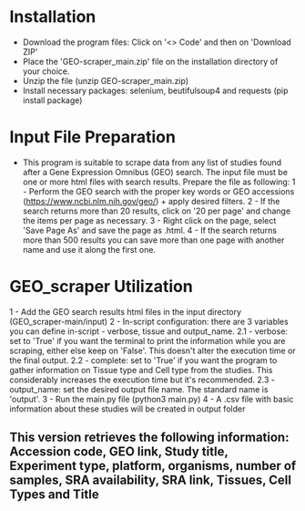 # Installation
- Download the program files: Click on '<> Code' and then on 'Download ZIP'
- Place the 'GEO-scraper_main.zip' file on the installation directory of your choice.
- Unzip the file (unzip GEO-scraper_main.zip)  
- Install necessary packages: selenium, beutifulsoup4 and requests (pip install package)

# Input File Preparation
- This program is suitable to scrape data from any list of studies found after a Gene Expression Omnibus (GEO) search. The input file must be one or more html files with search results. Prepare the file as following:
1 - Perform the GEO search with the proper key words or GEO accessions (https://www.ncbi.nlm.nih.gov/geo/) + apply desired filters.
2 - If the search returns more than 20 results, click on '20 per page' and change the items per page as necessary.
3 - Right click on the page, select 'Save Page As' and save the page as .html.
4 - If the search returns more than 500 results you can save more than one page with another name and use it along the first one.


# GEO_scraper Utilization
1 - Add the GEO search results html files in the input directory (GEO_scraper-main/input)
2 - In-script configuration: there are 3 variables you can define in-script - verbose, tissue and output_name.
2.1 - verbose: set to 'True' if you want the terminal to print the information while you are scraping, either else keep on 'False'. This doesn't alter the execution time or the final output.
2.2 - complete: set to 'True' if you want the program to gather information on Tissue type and Cell type from the studies. This considerably increases the execution time but it's recommended.
2.3 - output_name: set the desired output file name. The standard name is 'output'.
3 - Run the main.py file (python3 main.py)
4 - A .csv file with basic information about these studies will be created in output folder

## This version retrieves the following information: Accession code, GEO link, Study title, Experiment type, platform, organisms, number of samples, SRA availability, SRA link, Tissues, Cell Types and Title
